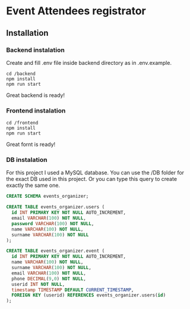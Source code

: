 # Event Attendees registrator

## Installation

### Backend instalation

Create and fill .env file inside backend directory as in .env.example.

	cd /backend
	npm install
	npm run start
	
Great backend is ready!

### Frontend instalation

	cd /frontend
	npm install
	npm run start
	
Great fornt is ready!

### DB instalation

For this project I used a MySQL database. You can use the /DB folder for the exact DB used in this project. Or you can type this query to create exactly the same one.

```SQL
CREATE SCHEMA events_organizer;

CREATE TABLE events_organizer.users (
  id INT PRIMARY KEY NOT NULL AUTO_INCREMENT,
  email VARCHAR(100) NOT NULL,
  password VARCHAR(100) NOT NULL,
  name VARCHAR(100) NOT NULL,
  surname VARCHAR(100) NOT NULL
);

CREATE TABLE events_organizer.event (
  id INT PRIMARY KEY NOT NULL AUTO_INCREMENT,
  name VARCHAR(100) NOT NULL,
  surname VARCHAR(100) NOT NULL,
  email VARCHAR(100) NOT NULL,
  phone DECIMAL(9,0) NOT NULL,
  userid INT NOT NULL,
  timestamp TIMESTAMP DEFAULT CURRENT_TIMESTAMP,
  FOREIGN KEY (userid) REFERENCES events_organizer.users(id)
);
```

